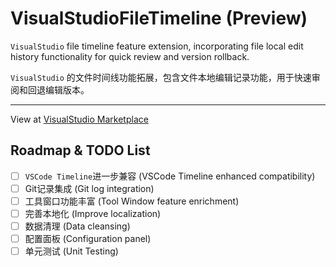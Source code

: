 ﻿# VisualStudioFileTimeline (Preview)

`VisualStudio` file timeline feature extension, incorporating file local edit history functionality for quick review and version rollback.

`VisualStudio` 的文件时间线功能拓展，包含文件本地编辑记录功能，用于快速审阅和回退编辑版本。

-------

View at [VisualStudio Marketplace](https://marketplace.visualstudio.com/items?itemName=stratos.VisualStudioFileTimeline)

## Roadmap & TODO List
- [ ] `VSCode Timeline`进一步兼容 (VSCode Timeline enhanced compatibility)
- [ ] Git记录集成 (Git log integration)
- [ ] 工具窗口功能丰富 (Tool Window feature enrichment)
- [ ] 完善本地化 (Improve localization)
- [ ] 数据清理 (Data cleansing)
- [ ] 配置面板 (Configuration panel)
- [ ] 单元测试 (Unit Testing)
